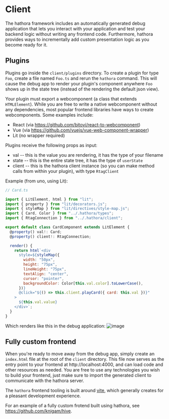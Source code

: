 # Client

The hathora framework includes an automatically generated debug application that lets you interact with your application and test your backend logic without writing any frontend code. Furthermore, hathora provides ways to incrementally add custom presentation logic as you become ready for it.

## Plugins

Plugins go inside the `client/plugins` directory. To create a plugin for type `Foo`, create a file named `Foo.ts` and rerun the `hathora` command. This will cause the debug app to render your plugin's component anywhere `Foo` shows up in the state tree (instead of the rendering the default json view).

Your plugin must export a webcomponent (a class that extends `HTMLElement`). While you are free to write a native webcomponent without any dependencies, most popular frontend libraries have ways to create webcomponents. Some examples include:

- React (via https://github.com/bitovi/react-to-webcomponent)
- Vue (via https://github.com/vuejs/vue-web-component-wrapper)
- Lit (no wrapper required)

Plugins receive the following props as input:

- val -- this is the value you are rendering, it has the type of your filename
- state -- this is the entire state tree, it has the type of `userState`
- client -- this is the hathora client instance (so you can make method calls from within your plugin), with type `RtagClient`

Example (from uno, using Lit):

```js
// Card.ts

import { LitElement, html } from "lit";
import { property } from "lit/decorators.js";
import { styleMap } from "lit/directives/style-map.js";
import { Card, Color } from "../.hathora/types";
import { RtagConnection } from "../.hathora/client";

export default class CardComponent extends LitElement {
  @property() val!: Card;
  @property() client!: RtagConnection;

  render() {
    return html`<div
      style=${styleMap({
        width: "50px",
        height: "75px",
        lineHeight: "75px",
        textAlign: "center",
        cursor: "pointer",
        backgroundColor: Color[this.val.color].toLowerCase(),
      })}
      @click="${() => this.client.playCard({ card: this.val })}"
    >
      ${this.val.value}
    </div>`;
  }
}
```

Which renders like this in the debug application:
![image](https://user-images.githubusercontent.com/5400947/134374863-612fb496-bb48-40c9-bbdc-ed4257565aea.png)

## Fully custom frontend

When you're ready to move away from the debug app, simply create an `index.html` file at the root of the `client` directory. This file now serves as the entry point to your frontend at http://localhost:4000, and can load code and other resources as needed. You are free to use any technologies you wish to build your frontend, just make sure to import the generated client to communicate with the hathora server.

The `hathora` frontend tooling is built around [vite](https://vitejs.dev/), which generally creates for a pleasant development experience.

For an example of a fully custom frotend built using hathora, see https://github.com/knigam/hive.
